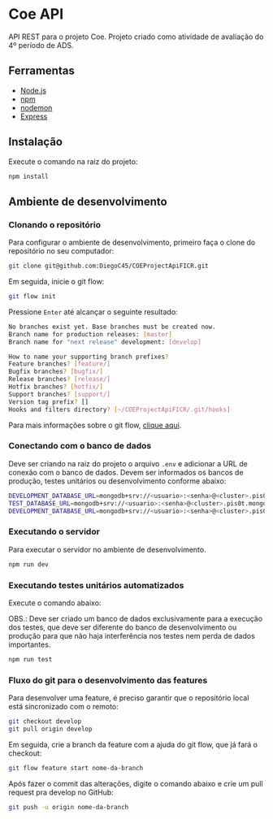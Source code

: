 # Coe API

API REST para o projeto Coe. Projeto criado como atividade de avaliação do 4º período de ADS.

## Ferramentas
*  [Node.js](https://nodejs.org/en/)
*  [npm](https://www.npmjs.com/)
*  [nodemon](https://nodemon.io/)
*  [Express](https://expressjs.com/)

## Instalação

Execute o comando na raiz do projeto:

```bash
npm install
```

## Ambiente de desenvolvimento

### Clonando o repositório

Para configurar o ambiente de desenvolvimento, primeiro faça o clone do repositório no seu computador:

```bash
git clone git@github.com:DiegoC45/COEProjectApiFICR.git
```

Em seguida, inicie o git flow:

```bash
git flow init
```

Pressione `Enter` até alcançar o seguinte resultado:

```bash
No branches exist yet. Base branches must be created now.
Branch name for production releases: [master]
Branch name for "next release" development: [develop]

How to name your supporting branch prefixes?
Feature branches? [feature/]
Bugfix branches? [bugfix/]
Release branches? [release/]
Hotfix branches? [hotfix/]
Support branches? [support/]
Version tag prefix? []
Hooks and filters directory? [~/COEProjectApiFICR/.git/hooks]
```

Para mais informações sobre o git flow, [clique aqui](https://danielkummer.github.io/git-flow-cheatsheet/index.pt_BR.html).

### Conectando com o banco de dados

Deve ser criando na raiz do projeto o arquivo `.env` e adicionar a URL de conexão com o banco de dados. Devem ser informados os bancos de produção, testes unitários ou desenvolvimento conforme abaixo:

```bash
DEVELOPMENT_DATABASE_URL=mongodb+srv://<usuario>:<senha>@<cluster>.pis0t.mongodb.net/coedb?retryWrites=true&w=majority
TEST_DATABASE_URL=mongodb+srv://<usuario>:<senha>@<cluster>.pis0t.mongodb.net/coedb?retryWrites=true&w=majority
DEVELOPMENT_DATABASE_URL=mongodb+srv://<usuario>:<senha>@<cluster>.pis0t.mongodb.net/coedb?retryWrites=true&w=majority
```

### Executando o servidor

Para executar o servidor no ambiente de desenvolvimento.

```bash
npm run dev
```

### Executando testes unitários automatizados

Execute o comando abaixo:

OBS.: Deve ser criado um banco de dados exclusivamente para a execução dos testes, que deve ser diferente do banco de desenvolvimento ou produção para que não haja interferência nos testes nem perda de dados importantes.

```bash
npm run test
```

### Fluxo do git para o desenvolvimento das features

Para desenvolver uma feature, é preciso garantir que o repositório local está sincronizado com o remoto:

```bash
git checkout develop
git pull origin develop
```

Em seguida, crie a branch da feature com a ajuda do git flow, que já fará o checkout:

```bash
git flow feature start nome-da-branch
```

Após fazer o commit das alterações, digite o comando abaixo e crie um pull request pra develop no GitHub:

```bash
git push -u origin nome-da-branch
```

